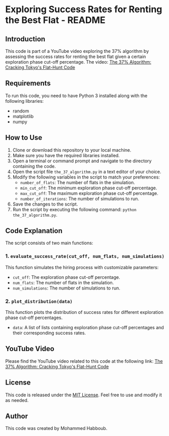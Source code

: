 # Exploring Success Rates for Renting the Best Flat - README

## Introduction
This code is part of a YouTube video exploring the 37% algorithm by assessing the success rates for renting the best flat given a certain exploration phase cut-off percentage. The video: [The 37% Algorithm: Cracking Tokyo's Flat-Hunt Code](https://youtu.be/rhCNlTL71yo)



## Requirements
To run this code, you need to have Python 3 installed along with the following libraries:
- random
- matplotlib
- numpy

## How to Use
1. Clone or download this repository to your local machine.
2. Make sure you have the required libraries installed.
3. Open a terminal or command prompt and navigate to the directory containing the code.
4. Open the script file `the_37_algorithm.py` in a text editor of your choice.
5. Modify the following variables in the script to match your preferences:
   - `number_of_flats`: The number of flats in the simulation.
   - `min_cut_off`: The minimum exploration phase cut-off percentage.
   - `max_cut_off`: The maximum exploration phase cut-off percentage.
   - `number_of_iterations`: The number of simulations to run.
6. Save the changes to the script.
7. Run the script by executing the following command: `python the_37_algorithm.py`.

## Code Explanation
The script consists of two main functions:

### 1. `evaluate_success_rate(cut_off, num_flats, num_simulations)`
This function simulates the hiring process with customizable parameters:

- `cut_off`: The exploration phase cut-off percentage.
- `num_flats`: The number of flats in the simulation.
- `num_simulations`: The number of simulations to run.

### 2. `plot_distribution(data)`
This function plots the distribution of success rates for different exploration phase cut-off percentages.

- `data`: A list of lists containing exploration phase cut-off percentages and their corresponding success rates.



## YouTube Video
Please find the YouTube video related to this code at the following link: [The 37% Algorithm: Cracking Tokyo's Flat-Hunt Code](https://youtu.be/rhCNlTL71yo)

## License
This code is released under the [MIT License](LICENSE). Feel free to use and modify it as needed.

## Author
This code was created by Mohammed Habboub. 

